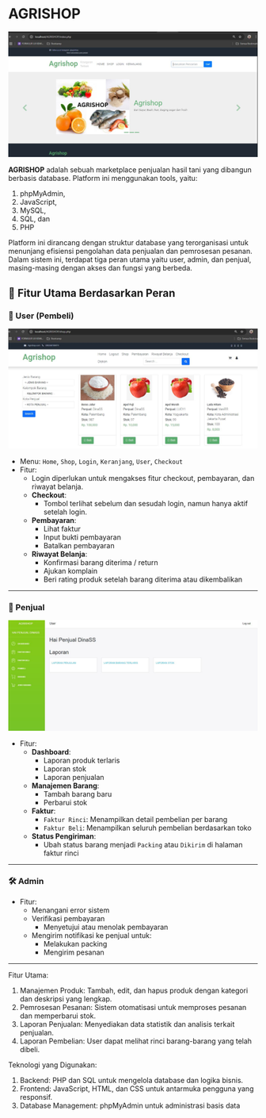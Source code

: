 # AGRISHOP
<p align="center">
  <img src="https://github.com/DinaSuzzete18/AGRISHOP/blob/main/img/Home.JPG" width="600"/>
</p>

**AGRISHOP** adalah sebuah marketplace penjualan hasil tani yang dibangun berbasis database. Platform ini menggunakan tools, yaitu:
1. phpMyAdmin,
2. JavaScript,
3. MySQL,
4. SQL, dan
5. PHP

Platform ini dirancang dengan struktur database yang terorganisasi untuk menunjang efisiensi pengolahan data penjualan dan pemrosesan pesanan. Dalam sistem ini, terdapat tiga peran utama yaitu user, admin, dan penjual, masing-masing dengan akses dan fungsi yang berbeda.

## 🔑 Fitur Utama Berdasarkan Peran

### 👤 User (Pembeli)
<p align="center">
  <img src="https://github.com/DinaSuzzete18/AGRISHOP/blob/main/img/SHOP.JPG" width="600"/>
</p>

- Menu: `Home`, `Shop`, `Login`, `Keranjang`, `User`, `Checkout`
- Fitur:
  - Login diperlukan untuk mengakses fitur checkout, pembayaran, dan riwayat belanja.
  - **Checkout**:
    - Tombol terlihat sebelum dan sesudah login, namun hanya aktif setelah login.
  - **Pembayaran**:
    - Lihat faktur
    - Input bukti pembayaran
    - Batalkan pembayaran
  - **Riwayat Belanja**:
    - Konfirmasi barang diterima / return
    - Ajukan komplain
    - Beri rating produk setelah barang diterima atau dikembalikan

---

### 🛒 Penjual
<p align="center">
  <img src="https://github.com/DinaSuzzete18/AGRISHOP/blob/main/img/Penjual.JPG" width="600"/>
</p>

- Fitur:
  - **Dashboard**:
    - Laporan produk terlaris
    - Laporan stok
    - Laporan penjualan
  - **Manajemen Barang**:
    - Tambah barang baru
    - Perbarui stok
  - **Faktur**:
    - `Faktur Rinci`: Menampilkan detail pembelian per barang
    - `Faktur Beli`: Menampilkan seluruh pembelian berdasarkan toko
  - **Status Pengiriman**:
    - Ubah status barang menjadi `Packing` atau `Dikirim` di halaman faktur rinci

---

### 🛠️ Admin

- Fitur:
  - Menangani error sistem
  - Verifikasi pembayaran
    - Menyetujui atau menolak pembayaran
  - Mengirim notifikasi ke penjual untuk:
    - Melakukan packing
    - Mengirim pesanan

---


Fitur Utama:
1. Manajemen Produk: Tambah, edit, dan hapus produk dengan kategori dan deskripsi yang lengkap.
2. Pemrosesan Pesanan: Sistem otomatisasi untuk memproses pesanan dan memperbarui stok.
3. Laporan Penjualan: Menyediakan data statistik dan analisis terkait penjualan.
4. Laporan Pembelian: User dapat melihat rinci barang-barang yang telah dibeli.

Teknologi yang Digunakan:
1. Backend: PHP dan SQL untuk mengelola database dan logika bisnis.
2. Frontend: JavaScript, HTML, dan CSS untuk antarmuka pengguna yang responsif.
3. Database Management: phpMyAdmin untuk administrasi basis data
